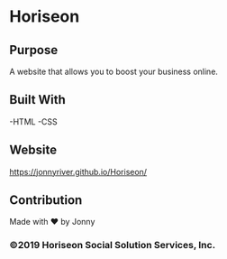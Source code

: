 # Horiseon

## Purpose

A website that allows you to boost your business online.

## Built With

-HTML
-CSS

## Website
https://jonnyriver.github.io/Horiseon/

## Contribution

Made with ❤️ by Jonny

### ©️2019 Horiseon Social Solution Services, Inc.
